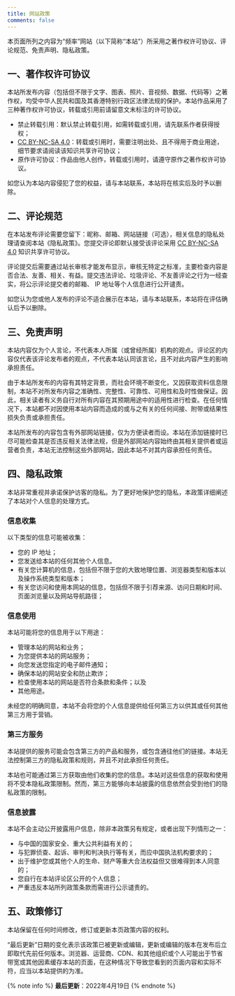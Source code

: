 ```yaml
---
title: 网站政策
comments: false
---
```


本页面所列之内容为“频率”网站（以下简称“本站”）所采用之著作权许可协议、评论规范、免责声明、隐私政策。

## 一、著作权许可协议

本站所发布内容（包括但不限于文字、图表、照片、音视频、数据、代码等）之著作权，均受中华人民共和国及其香港特别行政区法律法规的保护。本站作品采用了三种著作权许可协议，转载或引用前请留意文末标注的许可协议。

- 禁止转载引用：默认禁止转载引用，如需转载或引用，请先联系作者获得授权；
- [CC BY-NC-SA 4.0](https://creativecommons.org/licenses/by-nc-sa/4.0/deed.zh)：转载或引用时，需要注明出处、且不得用于商业用途，细节要求请阅读该知识共享许可协议；
- 原作许可协议：作品由他人创作，转载或引用时，请遵守原作之著作权许可协议。

如您认为本站内容侵犯了您的权益，请与本站联系，本站将在核实后及时予以删除。

## 二、评论规范

在本站发布评论需要您留下：昵称、邮箱、网站链接（可选），相关信息的隐私处理请查阅本站《隐私政策》。您提交评论即默认接受该评论采用 [CC BY-NC-SA 4.0](https://creativecommons.org/licenses/by-nc-sa/4.0/deed.zh) 知识共享许可协议。

评论提交后需要通过站长审核才能发布显示，审核无特定之标准，主要检查内容是否合法、友善、相关、有益。提交违法评论、垃圾评论、不友善评论之行为一经查实，将公示评论提交者的邮箱、 IP 地址等个人信息进行公开谴责。

如您认为您或他人发布的评论不适合展示在本站，请与本站联系，本站将在评估确认后予以删除。

## 三、免责声明

本站内容仅为个人言论，不代表本人所属（或曾经所属）机构的观点。评论区的内容仅代表该评论发布者的观点，不代表本站认同该言论，且不对此内容产生的影响承担责任。

由于本站所发布的内容有其特定背景，而社会环境不断变化，又因获取资料信息限制，本站不对所发布内容之准确性、完整性、可靠性、可用性和及时性做保证。因此，相关读者有义务自行对所有内容在其预期用途中的适用性进行检查。在任何情况下，本站都不对因使用本站内容而造成的或与之有关的任何间接、附带或结果性损失负责或承担责任。

本站所发布的内容包含有外部网站链接，仅为方便读者而设。本站在添加链接时已尽可能检查其是否违反相关法律法规，但是外部网站内容始终由其相关提供者或运营者负责，本站无法控制这些外部网站，因此本站不对其内容承担任何责任。

## 四、隐私政策

本站非常重视并承诺保护访客的隐私。为了更好地保护您的隐私，本政策详细阐述了本站对个人信息的处理方式。

### 信息收集

以下类型的信息可能被收集：

- 您的 IP 地址；
- 您发送给本站的任何其他个人信息。
- 有关您计算机的信息，包括但不限于您的大致地理位置、浏览器类型和版本以及操作系统类型和版本；
- 有关您访问和使用本网站的信息，包括但不限于引荐来源、访问日期和时间、页面浏览量以及网站导航路径；

### 信息使用

本站可能将您的信息用于以下用途：

- 管理本站的网站和业务；
- 为您提供本站的网站服务；
- 向您发送您指定的电子邮件通知；
- 确保本站的网站安全和防止欺诈；
- 检查使用本站的网站是否符合条款和条件；以及
- 其他用途。

未经您的明确同意，本站不会将您的个人信息提供给任何第三方以供其或任何其他第三方用于营销。

### 第三方服务

本站提供的服务可能会包含第三方的产品和服务，或包含通往他们的链接。本站无法控制第三方的隐私政策和规则，并且不对此承担任何责任。

本站也可能通过第三方获取由他们收集的您的信息。本站对这些信息的获取和使用将不受本隐私政策限制。然而，第三方能够向本站披露的信息依然会受到他们的隐私政策的限制。

### 信息披露

本站不会主动公开披露用户信息，除非本政策另有规定，或者出现下列情形之一：

- 与中国的国家安全、重大公共利益有关的；
- 与犯罪侦查、起诉、审判和判决执行等有关，而应中国执法机构要求的；
- 出于维护您或其他个人的生命、财产等重大合法权益但又很难得到本人同意的；
- 您自行在本站评论区公开的个人信息；
- 严重违反本站所列政策条款而需进行公示谴责的。

## 五、政策修订

本站保留在任何时间修改，修订或更新本页政策内容的权利。

“最后更新”日期的变化表示该政策已被更新或编辑，更新或编辑的版本在发布后立即取代先前任何版本。浏览器、运营商、CDN、和其他组织或个人可能出于节省带宽或其他因素缓存本站的页面，在这种情况下导致您看到的页面内容和实际不符，应当以本站提供的为准。

{% note info %}
**最后更新**：2022年4月19日
{% endnote %}